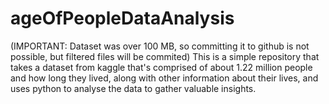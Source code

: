 # ageOfPeopleDataAnalysis
(IMPORTANT: Dataset was over 100 MB, so committing it to github is not possible, but filtered files will be commited) This is a simple repository that takes a dataset from kaggle that's comprised of about 1.22 million people and how long they lived, along with other information about their lives, and uses python to analyse the data to gather valuable insights.
